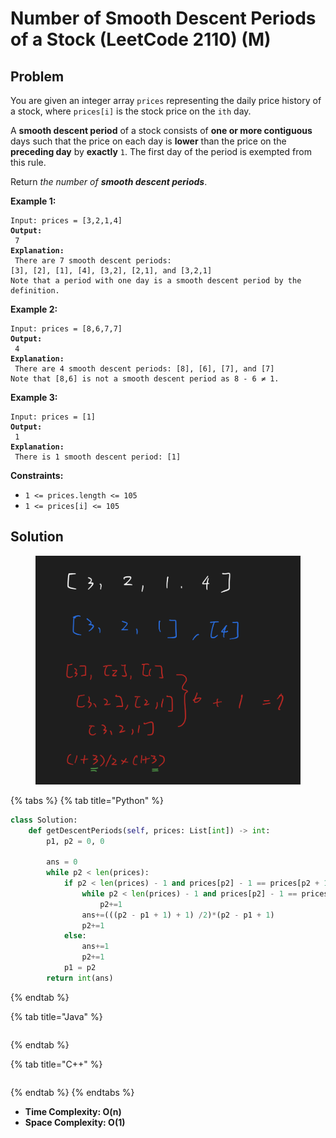 # Number of Smooth Descent Periods of a Stock (LeetCode 2110) (M)

## Problem



You are given an integer array `prices` representing the daily price history of a stock, where `prices[i]` is the stock price on the `ith` day.

A **smooth descent period** of a stock consists of **one or more contiguous** days such that the price on each day is **lower** than the price on the **preceding day** by **exactly** `1`. The first day of the period is exempted from this rule.

Return _the number of **smooth descent periods**_.

&#x20;

**Example 1:**

<pre><code>Input: prices = [3,2,1,4]
<strong>Output:
</strong> 7
<strong>Explanation:
</strong> There are 7 smooth descent periods:
[3], [2], [1], [4], [3,2], [2,1], and [3,2,1]
Note that a period with one day is a smooth descent period by the definition.
</code></pre>

**Example 2:**

<pre><code>Input: prices = [8,6,7,7]
<strong>Output:
</strong> 4
<strong>Explanation:
</strong> There are 4 smooth descent periods: [8], [6], [7], and [7]
Note that [8,6] is not a smooth descent period as 8 - 6 ≠ 1.
</code></pre>

**Example 3:**

<pre><code>Input: prices = [1]
<strong>Output:
</strong> 1
<strong>Explanation:
</strong> There is 1 smooth descent period: [1]
</code></pre>

&#x20;

**Constraints:**

* `1 <= prices.length <= 105`
* `1 <= prices[i] <= 105`

## Solution&#x20;

<figure><img src="../../../.gitbook/assets/Screen Shot 2022-09-11 at 5.23.41 PM.png" alt=""><figcaption></figcaption></figure>

{% tabs %}
{% tab title="Python" %}
```python
class Solution:
    def getDescentPeriods(self, prices: List[int]) -> int:
        p1, p2 = 0, 0
        
        ans = 0
        while p2 < len(prices):
            if p2 < len(prices) - 1 and prices[p2] - 1 == prices[p2 + 1]:
                while p2 < len(prices) - 1 and prices[p2] - 1 == prices[p2 + 1]:
                    p2+=1
                ans+=(((p2 - p1 + 1) + 1) /2)*(p2 - p1 + 1)
                p2+=1
            else:
                ans+=1
                p2+=1
            p1 = p2
        return int(ans)
```
{% endtab %}

{% tab title="Java" %}
```java
```
{% endtab %}

{% tab title="C++" %}
```cpp
```
{% endtab %}
{% endtabs %}

* **Time Complexity: O(n)**
* **Space Complexity: O(1)**

